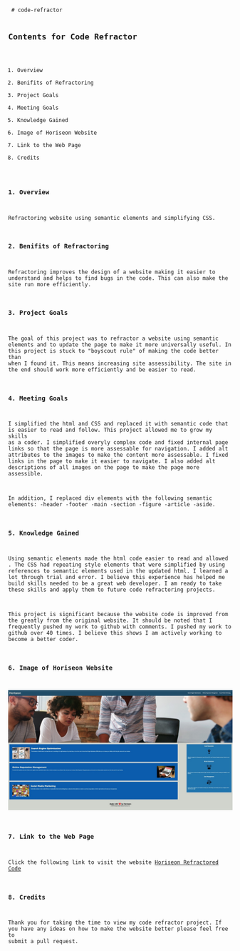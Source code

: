 <Code Refractor Project>
 # code-refractor

## Contents for Code Refractor
1. Overview
2. Benifits of Refractoring
3. Project Goals
4. Meeting Goals
5. Knowledge Gained
6. Image of Horiseon Website
7. Link to the Web Page
8. Credits

### 1. Overview
Refractoring website using semantic elements and simplifying CSS.

### 2. Benifits of Refractoring
Refractoring improves the design of a website making it easier to understand and helps to find bugs in the code. This can also make the site run more efficiently.

### 3. Project Goals 
The goal of this project was to refractor a website using semantic elements and to update the page to make it more universally useful. In this project is stuck to "boyscout rule" of making the code better than when I found it. This means increasing site assessibility. The site in the end should work more efficiently and be easier to read.

### 4. Meeting Goals
I simplified the html and CSS and replaced it with semantic code that is easier to read and follow. This project allowed me to grow my skills as a coder. I simplified overyly complex code and fixed internal page links so that the page is more assessable for navigation. I added alt attributes to the images to make the content more assessable. I fixed links in the page to make it easier to navigate. I also added alt descriptions of all images on the page to make the page more assessible.

In addition, I replaced div elements with the following semantic elements: -header -footer -main -section -figure -article -aside.

### 5. Knowledge Gained
 Using semantic elements made the html code easier to read and allowed . The CSS had repeating style elements that were simplified by using references to semantic elements used in the updated html. I learned a lot through trial and error. I believe this experience has helped me build skills needed to be a great web developer. I am ready to take these skills and apply them to future code refractoring projects.

 This project is significant because the website code is improved from the greatly from the original website. It should be noted that I frequently pushed my work to github with comments. I pushed my work to github over 40 times. I believe this shows I am actively working to become a better coder.

### 6. Image of Horiseon Website
![Image of the Horiseon complete website](./assets/images/horiseon_website_screenshot.jpg)

### 7. Link to the Web Page
  Click the following link to visit the website [Horiseon Refractored Code](https://grave019.github.io/code-refractor/)

### 8. Credits
Thank you for taking the time to view my code refractor project. If you have any ideas on how to make the website better please feel free to submit a pull request.